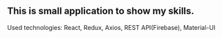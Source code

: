 ## This is small application to show my skills.

Used technologies: React, Redux, Axios, REST API(Firebase), Material-UI